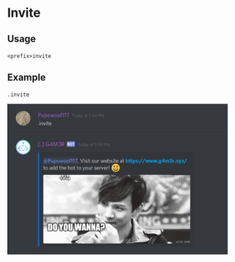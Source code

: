 # Invite

## Usage

`<prefix>invite`

## Example

```text
.invite
```

![](../../.gitbook/assets/image%20%2820%29.png)

